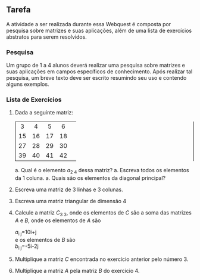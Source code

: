 ## Tarefa

A atividade a ser realizada durante essa Webquest é composta por pesquisa sobre
matrizes e suas aplicações, além de uma lista de exercícios abstratos para
serem resolvidos.

### Pesquisa

Um grupo de 1 a 4 alunos deverá realizar uma pesquisa sobre matrizes e suas
aplicações em campos específicos de conhecimento. Após realizar tal pesquisa,
um breve texto deve ser escrito resumindo seu uso e contendo alguns exemplos.

### Lista de Exercícios

1. Dada a seguinte matriz:

    <table style="border-left:1px solid black; border-right:1px solid
    black;text-align:center;"> <tr> <td>3</td> <td>4</td> <td>5</td> <td>6</td>
    <td></td> </tr> <tr> <td>15</td> <td>16</td> <td>17</td> <td>18</td>
    <td></td> </tr> <tr> <td>27</td> <td>28</td> <td>29</td> <td>30</td>
    <td></td> </tr> <tr> <td>39</td> <td>40</td> <td>41</td> <td>42</td>
    <td></td> </tr> </table>

    a. Qual é o elemento _a_<sub>2 4</sub> dessa matriz?
    a. Escreva todos os elementos da 1 coluna.
    a. Quais são os elementos da diagonal principal?

1. Escreva uma matriz de 3 linhas e 3 colunas.

1. Escreva uma matriz triangular de dimensão 4

1. Calcule a matriz _C_<sub>3 3</sub>, onde os elementos de _C_ são a soma das
   matrizes _A_ e _B_, onde os elementos de _A_ são <div>_a_<sub>i
   j</sub>=10i+j</div> e os elementos de _B_ são <div>_b_<sub>i
   j</sub>=-5i-2j</div>

1. Multiplique a matriz _C_ encontrada no exercício anterior pelo número 3.

1. Multiplique a matriz _A_ pela matriz _B_ do exercício 4.
